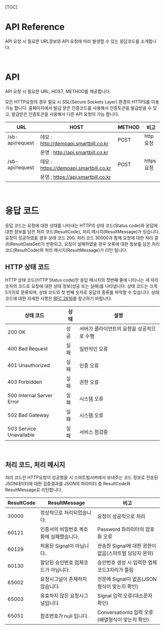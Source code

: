 [TOC]

# **API Reference**

API 요청 시 필요한 URL정보와 API 요청에 따라 발생할 수 있는 응답코드를 소개합니다.

‌

# **API**

API 요청 시 필요한 URL, HOST, METHOD를 제공합니다.

모든 HTTP요청의 경우 필요 시 SSL(Secure Sockets Layer) 환경의 HTTPS를 이용 가능 합니다. 홈페이지에서 발급 받은 인증코드를 사용해서 인증토큰을 발급받을 수 있고, 발급받은 인증토큰을 사용해서 다른 API 요청이 가능 합니다.

| URL             | HOST                                   | METHOD | 비고      |
| --------------- | -------------------------------------- | ------ | --------- |
| /sb-api/request | 데모 : http://demoapi.smartbill.co.kr  | POST   | http요청  |
|                 | 운영 : http://api.smartbill.co.kr      |        |           |
| /sb-api/request | 데모 : https://demoapi.smartbill.co.kr | POST   | https요청 |
|                 | 운영 ; https://api.smartbill.co.kr     |        |           |

‌

# **응답 코드**

응답 코드는 요청에 대한 상태를 나타내는 HTTP의 상태 코드(Status code)와 응답에 대한 정보를 담은 처리 코드(ResultCode), 처리 메시지(ResultMessage)가 있습니다. 요청이 성공하였을 경우 상태 코드 200, 처리 코드 30000과 함께 요청에 대한 처리 결과(ResultDataSet)가 반환되고, 요청이 실패하였을 경우 오류에 대한 정보를 담은 처리 코드(ResultCode)와 처리 메시지(ResultMessage)가 리턴 됩니다.‌

## **HTTP 상태 코드**

HTTP 상태 코드(HTTP Status code)란 응답 메시지의 첫번째 줄에 나타나는 세 자리 숫자의 코드로 요청에 대한 상태 정보(성공 또는 실패)를 나타냅니다. 상태 코드는 크게 5가지로 분류되며, 상태 코드의 첫 번째 숫자로 응답의 종류를 파악할 수 있습니다. 상태 코드에 대한 자세한 사항은 [RFC 2616](https://tools.ietf.org/html/rfc2616#section-6)를 참고하기 바랍니다.

| 상태 코드                 | 상태 | 설명                                       |
| ------------------------- | ---- | ------------------------------------------ |
| 200 OK                    | 성공 | 서버가 클라이언트의 요청을 성공적으로 수행 |
| 400 Bad Request           | 실패 | 일반적인 오류                              |
| 401 Unauthorized          | 실패 | 인증 오류                                  |
| 403 Forbidden             | 실패 | 권한 오류                                  |
| 500 Internal Server Error | 실패 | 시스템 오류                                |
| 502 Bad Gateway           | 실패 | 시스템 오류                                |
| 503 Service Unavailable   | 실패 | 서비스 점검중                              |

‌

## **처리 코드, 처리 메시지**

처리 코드란 HTTP요청이 성공했을 시 스마트빌서버에서 보내주는 코드 정보로 전송된 JSON데이터에 대한 검증결과를 JSON의 파라미터 중 ResultCode와 ResultMessage로 리턴합니다.

| ResultCode | ResultMessage                            | 비고                                                   |
| ---------- | ---------------------------------------- | ------------------------------------------------------ |
| 30000      | 정상적으로 처리되었습니다.               | 요청이 성공적으로 처리                                 |
| 60121      | 인증서의 비밀번호 복호화에 실패했습니다. | Password 파라미터의 암호화 오류                        |
| 60129      | 허용된 Signal이 아닙니다.                | 전송한 Signal에 대한 권한이 없음(스마트빌 담당자 문의) |
| 60130      | 할당된 승인번호 업체코드가 아닙니다.     | 승인번호 생성 시 입력한 업체코드3자리가 틀림           |
| 65002      | 요청시그널이 존재하지 않습니다.          | 전문에 Signal이 없음(JSON형식이 맞는지 확인)           |
| 65003      | 유효하지 않은 요청시그널입니다.          | Signal 입력 오류(대소문자 확인)                        |
| 65051      | 참조번호가 null 입니다.                  | ConversationId 입력 오류(배열형식이 맞는지 확인)       |

